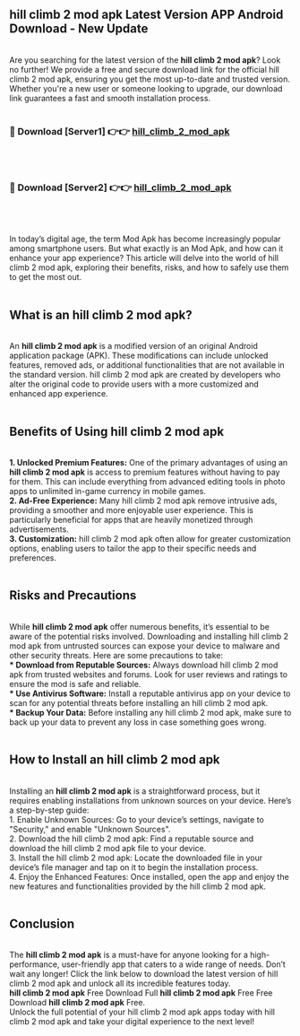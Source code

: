 ## hill climb 2 mod apk Latest Version APP Android Download - New Update
<br>
Are you searching for the latest version of the <strong>hill climb 2 mod apk</strong>? Look no further! We provide a free and secure download link for the official hill climb 2 mod apk, ensuring you get the most up-to-date and trusted version. Whether you're a new user or someone looking to upgrade, our download link guarantees a fast and smooth installation process.
<br>
<br>
<h3>🔴 Download [Server1] 👉👉 <a href="https://modyolo.store/hill+climb+2+mod+apk">hill_climb_2_mod_apk</a></h3><br>
<br>
<h3>🔴 Download [Server2] 👉👉 <a href="https://modyolo.store/hill+climb+2+mod+apk">hill_climb_2_mod_apk</a></h3><br>
<br>
<br>
In today’s digital age, the term Mod Apk has become increasingly popular among smartphone users. But what exactly is an Mod Apk, and how can it enhance your app experience? This article will delve into the world of hill climb 2 mod apk, exploring their benefits, risks, and how to safely use them to get the most out.
<br>
<br>
<h2>What is an hill climb 2 mod apk?</h2>
<br>
An <strong>hill climb 2 mod apk</strong> is a modified version of an original Android application package (APK). These modifications can include unlocked features, removed ads, or additional functionalities that are not available in the standard version. hill climb 2 mod apk are created by developers who alter the original code to provide users with a more customized and enhanced app experience.
<br>
<br>
<h2>Benefits of Using hill climb 2 mod apk</h2>
<br>
<strong> 1. Unlocked Premium Features:</strong> One of the primary advantages of using an <strong>hill climb 2 mod apk</strong> is access to premium features without having to pay for them. This can include everything from advanced editing tools in photo apps to unlimited in-game currency in mobile games.
<br>
<strong> 2. Ad-Free Experience:</strong> Many hill climb 2 mod apk remove intrusive ads, providing a smoother and more enjoyable user experience. This is particularly beneficial for apps that are heavily monetized through advertisements.
<br>
<strong> 3. Customization:</strong> hill climb 2 mod apk often allow for greater customization options, enabling users to tailor the app to their specific needs and preferences.
<br>
<br>
<h2>Risks and Precautions</h2>
<br>
While <strong>hill climb 2 mod apk</strong> offer numerous benefits, it’s essential to be aware of the potential risks involved. Downloading and installing hill climb 2 mod apk from untrusted sources can expose your device to malware and other security threats. Here are some precautions to take:
<br>
<strong> * Download from Reputable Sources:</strong> Always download hill climb 2 mod apk from trusted websites and forums. Look for user reviews and ratings to ensure the mod is safe and reliable.
<br>
<strong> * Use Antivirus Software:</strong> Install a reputable antivirus app on your device to scan for any potential threats before installing an hill climb 2 mod apk.
<br>
<strong> * Backup Your Data:</strong> Before installing any hill climb 2 mod apk, make sure to back up your data to prevent any loss in case something goes wrong.
<br>
<br>
<h2>How to Install an hill climb 2 mod apk</h2>
<br>
Installing an <strong>hill climb 2 mod apk</strong> is a straightforward process, but it requires enabling installations from unknown sources on your device. Here’s a step-by-step guide:
<br>
 1. Enable Unknown Sources: Go to your device’s settings, navigate to "Security," and enable "Unknown Sources".
<br>
 2. Download the hill climb 2 mod apk: Find a reputable source and download the hill climb 2 mod apk file to your device.
<br>
 3. Install the hill climb 2 mod apk: Locate the downloaded file in your device’s file manager and tap on it to begin the installation process.
<br>
 4. Enjoy the Enhanced Features: Once installed, open the app and enjoy the new features and functionalities provided by the hill climb 2 mod apk.
<br>
<br>
<h2><strong>Conclusion</strong></h2>
<br>
The <strong>hill climb 2 mod apk</strong> is a must-have for anyone looking for a high-performance, user-friendly app that caters to a wide range of needs. Don’t wait any longer! Click the link below to download the latest version of hill climb 2 mod apk and unlock all its incredible features today.
<br>
<strong>hill climb 2 mod apk</strong> Free Download Full <strong>hill climb 2 mod apk</strong> Free Free Download <strong>hill climb 2 mod apk</strong> Free.
<br>
Unlock the full potential of your hill climb 2 mod apk apps today with hill climb 2 mod apk and take your digital experience to the next level!